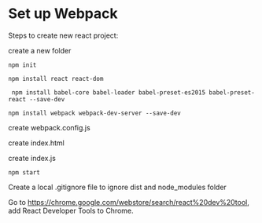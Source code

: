 # Set up Webpack

Steps to create new react project:

create a new folder

` npm init `

` npm install react react-dom `

` npm install babel-core babel-loader babel-preset-es2015 babel-preset-react --save-dev` 

` npm install webpack webpack-dev-server --save-dev ` 

create webpack.config.js

create index.html

create index.js

` npm start `

Create a local .gitignore file to ignore dist and node_modules folder

Go to https://chrome.google.com/webstore/search/react%20dev%20tool, add React Developer Tools to Chrome.


